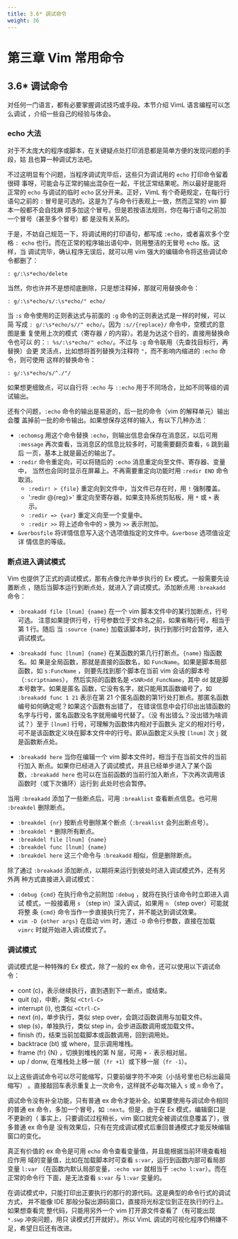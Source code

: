 ```yaml
---
title: 3.6* 调试命令
weight: 36
---
```

# 第三章 Vim 常用命令

## 3.6\* 调试命令

对任何一门语言，都有必要掌握调试技巧或手段。本节介绍 VimL 语言编程可以怎么调试
，介绍一些自己的经验与体会。

### echo 大法

对于不太庞大的程序或脚本，在关键疑点处打印消息都是简单方便的发现问题的手段，姑
且也算一种调试方法吧。

不过这明显有个问题，当程序调试完毕后，这些只为调试用的 `echo` 打印命令留着很碍
事呀，可能会与正常的输出混杂在一起，干扰正常结果呢。所以最好是能将正常的 `echo`
与调试的临时 `echo` 区分开来。正好，VimL 有个奇葩规定，在每行行语句之前的 `:`
冒号是可选的。这是为了与命令行表观上一致，然而正常的 vim 脚本一般都不会自找麻
烦多加这个冒号。但是若按语法规则，你在每行语句之前加一个冒号（甚至多个冒号）都
是没有关系的。

于是，不妨自己规范一下，将调试用的打印语句，都写成 `:echo`，或者喜欢多个空格
`: echo` 也行。而在正常的程序输出语句中，则用整洁的无冒号 `echo` 版。这样，当
调试完毕，确认程序无误后，就可以用 vim 强大的编辑命令将这些调试命令都删了：
```vim
: g/:\s*echo/delete
```
当然，你也许并不是想彻底删除，只是想注释掉，那就可用替换命令：
```vim
: g/:\s*echo/s/:\s*echo/" echo/
```
当 `:s` 命令使用的正则表达式与前面的 `:g` 命令的正则表达式是一样的时候，可以简
写成 `: g/:\s*echo/s//" echo/`。因为 `:s//{replace}/` 命令中，空模式的意图是重
复使用上次的模式（寄存器 `/` 的内容）。若是为达这个目的，直接用替换命令也可以
的：`: %s/:\s*echo/" echo/`。不过与 `:g` 命令联用（先查找目标行，再替换）会更
灵活点，比如想将首列替换为注释符 `"`，而不影响内缩进的 `:echo` 命令，则可使用
这样的替换命令：
```vim
: g/:\s*echo/s/^./"/
```

如果想更细致点，可以自行将 `:echo` 与 `::echo` 用于不同场合，比如不同等级的调
试输出。

还有个问题，`:echo` 命令的输出是易逝的，后一批的命令（vim 的解释单元）输出会覆
盖掉前一批的命令输出。如果想保存这样的输入，有以下几种办法：

* `:echomsg` 用这个命令替换 `:echo`，则输出信息会保存在消息区，以后可用
  `:message` 再次查看，当消息区的信息比较多时，可能需要翻页查看，`G` 跳到最后
  一页，基本上就是最近的输出了。
* `:redir` 命令重定向，可以将随后的 `:echo` 消息重定向至文件、寄存器、变量中，
  当然也会同时显示在屏幕上。不再需要重定向功能时用 `:redir END` 命令取消。
  - `:redir! > {file}` 重定向到文件中，当文件已存在时，用 `!` 强制覆盖。
  - ':redir @{reg}>' 重定向至寄存器，如果支持系统剪贴板，用 `*` 或 `+` 表示。
  - `:redir => {var}` 重定义向至一个变量中。
  - `:redir >>` 将上述命令中的 `>` 换为 `>>` 表示附加。
* `&verbosfile` 将详情信息写入这个选项值指定的文件中。`&verbose` 选项值设定详
  情信息的等级。

### 断点进入调试模式

Vim 也提供了正式的调试模式，那有点像允许单步执行的 Ex 模式。一般需要先设置断点
，随后当脚本运行到断点处，就进入了调试模式。添加断点用 `:breakadd` 命令：

* `:breakadd file [lnum] {name}` 在一个 vim 脚本文件中的某行加断点，行号可选。
  注意如果提供行号，行号参数位于文件名之前，如果省略行号，相当于第 1 行。随后
  当 `:source {name}` 加载该脚本时，执行到那行时会暂停，进入调试模式。

* `:breakadd func [lnum] {name}` 在某函数的第几行打断点。`{name}` 指函数名。如
  果是全局函数，那就是直接的函数名，如 `FuncName`。如果是脚本局部函数，如
  `s:FuncName` ，则要先找到那个脚本在当前 vim 会话的脚本号（`:scriptnames`），
  然后实际的函数名是 `<SNR>dd_FuncName`，其中 `dd` 就是脚本号数字。如果是匿名
  函数，它没有名字，就只能用其函数编号了，如 `:breakadd func 1 21` 表示在第 21
  个匿名函数的第1行处打断点。那匿名函数编号如何确定呢？如果这个函数有出错了，
  在错误信息中会打印出出错函数的名字与行号，匿名函数没名字就用编号代替了。（没
  有出错么？没出错为啥调试？）至于 `[lnum]` 行号，可理解为函数体内相对于函数头
  定义的相对行号，可不是该函数定义块在脚本文件中的行号。即从函数定义头按
  `[lnum]` 次 `j` 就是函数断点处。

* `:breakadd here` 当你在编辑一个 vim 脚本文件时，相当于在当前文件的当前行加入
  断点。如果你已经进入了调试模式，并且已经单步进入了某个函数，`:breakadd here`
  也可以在当前函数的当前行加入断点，下次再次调用该函数时（或下次循环）运行到
  此处时也会暂停。

当用 `:breakadd` 添加了一些断点后，可用 `:breaklist` 查看断点信息。也可用
`:breakdel` 删除断点。

* `:breakdel {nr}` 按断点号删除某个断点（`:breaklist` 会列出断点号）。
* `:breakdel *` 删除所有断点。
* `:breakdel file [lnum] {name}`
* `:breakdel func [lnum] {name}`
* `:breakdel here` 这三个命令与 `:breakadd` 相似，但是删除断点。

除了通过 `:breakadd` 添加断点，以期将来运行到彼处时进入调试模式外，还有另外两
种方式直接进入调试模式：

* `:debug {cmd}` 在执行命令之前附加 `:debug` ，就将在执行该命令时立即进入调试
  模式，一般接着用 `s` （step in）深入调试，如果用 `n` （step over）可能就将整
  条 `{cmd}` 命令当作一步直接执行完了，并不能达到调试效果。
* `vim -D {other args}` 在启动 vim 时，通过 `-D` 命令行参数，直接在加载 `vimrc` 
  时就开始进入调试模式了。

### 调试模式

调试模式是一种特殊的 Ex 模式，除了一般的 ex 命令，还可以使用以下调试命令：

* cont (c)，表示继续执行，直到遇到下一断点，或结束。
* quit (q)，中断，类似 `<Ctrl-C>`
* interrupt (i), 也类似 `<Ctrl-C>`
* next (n)，单步执行，类似 step over，会跳过函数调用与加载文件。
* step (s)，单独执行，类似 step in，会步进函数调用或加载文件。
* finish (f)，结束当前加载脚本或函数调用，回到调用处。
* backtrace (bt) 或 where，显示调用堆栈。
* frame (fr) {N} ，切换到堆栈的第 N 层，可用 `+` `-` 表示相对层。
* up / donw, 在堆栈处上移一层（`fr +1`）或下移一层（`fr -1`）。

以上这些调试命令可以尽可能缩写，只要前缀字符不冲突（小括号里也已标出最简缩写）
。直接敲回车表示重复上一次命令，这样就不必每次输入 `s` 或 `n` 命令了。

调试命令没有补全功能，只有普通 ex 命令才能补全。如果要使用与调试命令相同的普通
ex 命令，多加一个冒号，如 `:next`。但是，由于在 Ex 模式，编辑窗口是不更新的（
事实上，只要调试过程稍长，vim 窗口就完全被调试信息覆盖了），很多普通 ex 命令是
没有效果后，只有在完成调试模式后重回普通模式才能反映编辑窗口的变化。

真正有价值的 ex 命令是可用 `echo` 命令查看变量值，并且能根据当前环境查看相应作用
域的变量值，比如在加载脚本时可查看 `s:var`，运行到函数内部可看局部变量 `l:var` 
（在函数内默认局部变量，`:echo var` 就相当于 `:echo l:var`）。而在正常的命令行
下面，是无法查看 `s:var` 与 `l:var` 变量的。

在调试模式中，只能打印出正要执行的那行的源代码。这是典型的命令行式的调试方式，
并不能像 IDE 那般分裂出源码窗口，直接将光标定位到正在执行的行上。如果想查看完
整代码，只能用另外一个 vim 打开源文件查看了（有可能出现 `*.swp` 冲突问题，用只
读模式打开就好）。所以 VimL 调试的可视化程序仍稍嫌不足，希望日后还有改进。
